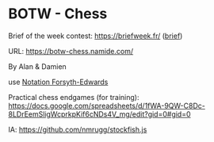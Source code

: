 # BOTW - Chess

Brief of the week contest: https://briefweek.fr/ ([brief](./doc/brief.pdf))

URL: https://botw-chess.namide.com/

By Alan & Damien

use [Notation Forsyth-Edwards](https://fr.wikipedia.org/wiki/Notation_Forsyth-Edwards)

Practical chess endgames (for training): https://docs.google.com/spreadsheets/d/1fWA-9QW-C8Dc-8LDrEemSligWcprkpKif6cNDs4V_mg/edit?gid=0#gid=0

IA: https://github.com/nmrugg/stockfish.js